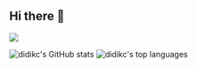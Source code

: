 ## Hi there 👋

![](https://komarev.com/ghpvc/?username=didikc&color=1974d2)

![didikc's GitHub stats](https://github-readme-stats.vercel.app/api?username=didikc&theme=default&show_icons=true)
![didikc's top languages](https://github-readme-stats.vercel.app/api/top-langs/?username=didikc&layout=compact&theme=default)

